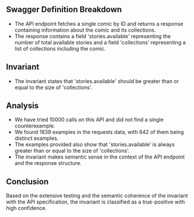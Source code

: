 ## Swagger Definition Breakdown
- The API endpoint fetches a single comic by ID and returns a response containing information about the comic and its collections.
- The response contains a field 'stories.available' representing the number of total available stories and a field 'collections' representing a list of collections including the comic.

## Invariant
- The invariant states that 'stories.available' should be greater than or equal to the size of 'collections'.

## Analysis
- We have tried 10000 calls on this API and did not find a single counterexample.
- We found 1839 examples in the requests data, with 642 of them being distinct examples.
- The examples provided also show that 'stories.available' is always greater than or equal to the size of 'collections'.
- The invariant makes semantic sense in the context of the API endpoint and the response structure.

## Conclusion
Based on the extensive testing and the semantic coherence of the invariant with the API specification, the invariant is classified as a true-positive with high confidence.
